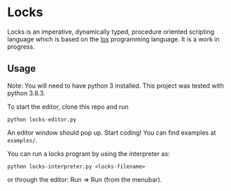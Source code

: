 # Locks

Locks is an imperative, dynamically typed, procedure oriented scripting language which is based on the [lox](https://github.com/munificent/craftinginterpreters) programming language. It is a work in progress.

## Usage

Note: You will need to have python 3 installed. This project was tested with python 3.8.3.

To start the editor, clone this repo and run

``` console
python locks-editor.py
```

An editor window should pop up. Start coding! You can find examples at `examples/`.

You can run a locks program by using the interpreter as:

``` console
python locks-interpreter.py <locks-filename>
```

or through the editor: Run => Run (from the menubar).
